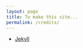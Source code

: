 ```yaml
---
layout: page
title: To make this site...
permalink: /credits/
---
```



* [Jekyll](https://github.com/barryclark/jekyll-now#quick-start)
